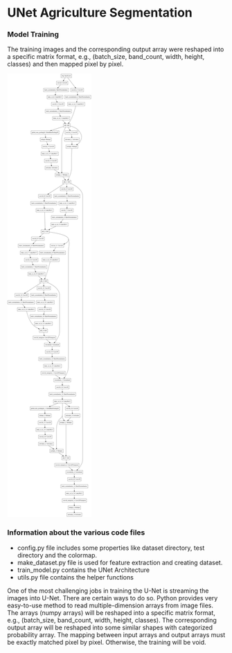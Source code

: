 # UNet Agriculture Segmentation

### Model Training 
The training images and the corresponding output array were reshaped into a specific matrix format, e.g., (batch_size, band_count, width, height, classes) and then mapped pixel by pixel.

![UNet Architecture](model.png)
### Information about the various code files
* config.py file includes some properties like dataset directory, test directory and the colormap.
* make_dataset.py file is used for feature extraction and creating dataset.
* train_model.py contains the UNet Architecture
* utils.py file contains the helper functions

One of the most challenging jobs in training the U-Net is streaming the images into U-Net. There are certain ways to do so. Python provides very easy-to-use method to read multiple-dimension arrays from image files. The arrays (numpy arrays) will be reshaped into a specific matrix format, e.g., (batch_size, band_count, width, height, classes). The corresponding output array will be reshaped into some similar shapes with categorized probability array. The mapping between input arrays and output arrays must be exactly matched pixel by pixel. Otherwise, the training will be void.